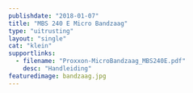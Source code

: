 ```yaml
---
publishdate: "2018-01-07"
title: "MBS 240 E Micro Bandzaag"
type: "uitrusting"
layout: "single"
cat: "klein"
supportlinks:
  - filename: "Proxxon-MicroBandzaag_MBS240E.pdf"
    desc: "Handleiding"
featuredimage: bandzaag.jpg
---
```

